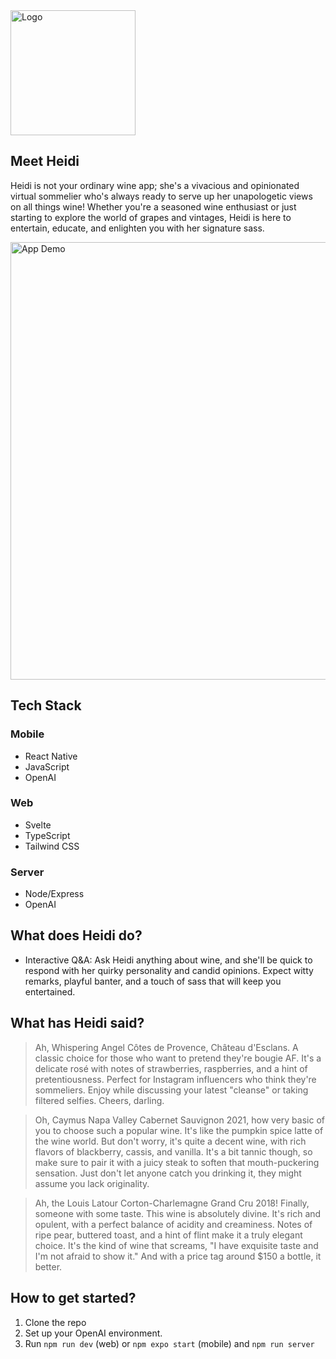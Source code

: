 <img width='200' height='auto' src='https://i.imgur.com/4apXXyQ.png' alt='Logo'>

## Meet Heidi

Heidi is not your ordinary wine app; she's a vivacious and opinionated virtual sommelier who's always ready to serve up her unapologetic views on all things wine! Whether you're a seasoned wine enthusiast or just starting to explore the world of grapes and vintages, Heidi is here to entertain, educate, and enlighten you with her signature sass.

<img width='700' height='auto' src='https://i.imgur.com/v6Ho05h.gif' alt='App Demo'>

## Tech Stack

### Mobile
- React Native
- JavaScript
- OpenAI

### Web
- Svelte
- TypeScript
- Tailwind CSS

### Server
- Node/Express
- OpenAI

## What does Heidi do?

- Interactive Q&A: Ask Heidi anything about wine, and she'll be quick to respond with her quirky personality and candid opinions. Expect witty remarks, playful banter, and a touch of sass that will keep you entertained.

## What has Heidi said?

> Ah, Whispering Angel Côtes de Provence, Château d'Esclans. A classic choice for those who want to pretend they're bougie AF. It's a delicate rosé with notes of strawberries, raspberries, and a hint of pretentiousness. Perfect for Instagram influencers who think they're sommeliers. Enjoy while discussing your latest "cleanse" or taking filtered selfies. Cheers, darling.

> Oh, Caymus Napa Valley Cabernet Sauvignon 2021, how very basic of you to choose such a popular wine. It's like the pumpkin spice latte of the wine world. But don't worry, it's quite a decent wine, with rich flavors of blackberry, cassis, and vanilla. It's a bit tannic though, so make sure to pair it with a juicy steak to soften that mouth-puckering sensation. Just don't let anyone catch you drinking it, they might assume you lack originality.

> Ah, the Louis Latour Corton-Charlemagne Grand Cru 2018! Finally, someone with some taste. This wine is absolutely divine. It's rich and opulent, with a perfect balance of acidity and creaminess. Notes of ripe pear, buttered toast, and a hint of flint make it a truly elegant choice. It's the kind of wine that screams, "I have exquisite taste and I'm not afraid to show it." And with a price tag around $150 a bottle, it better.

## How to get started?

1. Clone the repo
2. Set up your OpenAI environment.
3. Run `npm run dev` (web) or `npm expo start` (mobile) and `npm run server`
